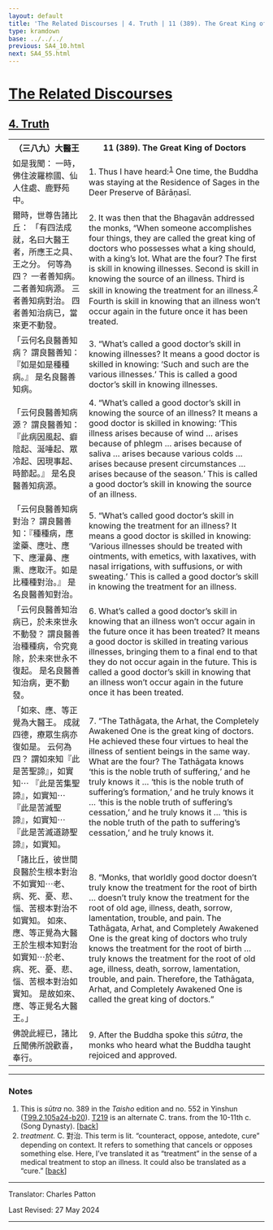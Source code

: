 ```yaml
---
layout: default
title: 'The Related Discourses | 4. Truth | 11 (389). The Great King of Doctors'
type: kramdown
base: ../../../
previous: SA4_10.html
next: SA4_55.html
---
```


<h1><a href='(../index.html)'>The Related Discourses</a></h1>
<h2><a href='index.html'>4. Truth</a></h2>

<table class="trans">
  <th class='ch'>（三八九）大醫王</th>
  <th class='en'>11 (389). The Great King of Doctors</th>
  <tr>
    <td title='t125.2.105a24'>如是我聞： 一時，佛住波羅㮈國、仙人住處、鹿野苑中。</td>
    <td id='p1'>1. Thus I have heard:<sup id="ref1"><a href="#n1">1</a></sup> One time, the Buddha was staying at the Residence of Sages in the Deer Preserve of Bārāṇasī.</td>
  </tr>
  <tr>
    <td title='t125.2.105a25'>爾時，世尊告諸比丘： 「有四法成就，名曰大醫王者，所應王之具、王之分。 何等為四？ 一者善知病。 二者善知病源。 三者善知病對治。 四者善知治病已，當來更不動發。</td>
    <td id='p2'>2. It was then that the Bhagavān addressed the monks, “When someone accomplishes four things, they are called the great king of doctors who possesses what a king should, with a king’s lot. What are the four? The first is skill in knowing illnesses. Second is skill in knowing the source of an illness. Third is skill in knowing the treatment for an illness.<sup id="ref2"><a href="#n2">2</a></sup> Fourth is skill in knowing that an illness won’t occur again in the future once it has been treated.</td>
  </tr>
  <tr>
    <td title='t125.2.105a29'>「云何名良醫善知病？ 謂良醫善知：『如是如是種種病。』 是名良醫善知病。</td>
    <td id='p3'>3. “What’s called a good doctor’s skill in knowing illnesses? It means a good doctor is skilled in knowing: ‘Such and such are the various illnesses.’ This is called a good doctor’s skill in knowing illnesses.</td>
  </tr>
  <tr>
    <td title='t125.2.105b1'>「云何良醫善知病源？ 謂良醫善知：『此病因風起、癖陰起、涎唾起、眾冷起、因現事起、時節起。』 是名良醫善知病源。</td>
    <td id='p4'>4. “What’s called a good doctor’s skill in knowing the source of an illness? It means a good doctor is skilled in knowing: ‘This illness arises because of wind … arises because of phlegm … arises because of saliva … arises because various colds … arises because present circumstances … arises because of the season.’ This is called a good doctor’s skill in knowing the source of an illness.</td>
  </tr>
  <tr>
    <td title='t125.2.105b4'>「云何良醫善知病對治？ 謂良醫善知：『種種病，應塗藥、應吐、應下、應灌鼻、應熏、應取汗。如是比種種對治。』 是名良醫善知對治。</td>
    <td id='p5'>5. “What’s called good doctor’s skill in knowing the treatment for an illness? It means a good doctor is skilled in knowing: ‘Various illnesses should be treated with ointments, with emetics, with laxatives, with nasal irrigations, with suffusions, or with sweating.’ This is called a good doctor’s skill in knowing the treatment for an illness.</td>
  </tr>
  <tr>
    <td title='t125.2.105b7'>「云何良醫善知治病已，於未來世永不動發？ 謂良醫善治種種病，令究竟除，於未來世永不復起。 是名良醫善知治病，更不動發。</td>
    <td id='p6'>6. What’s called a good doctor’s skill in knowing that an illness won’t occur again in the future once it has been treated? It means a good doctor is skilled in treating various illnesses, bringing them to a final end to that they do not occur again in the future. This is called a good doctor’s skill in knowing that an illness won’t occur again in the future once it has been treated.</td>
  </tr>
  <tr>
    <td title='t125.2.105b10'>「如來、應、等正覺為大醫王。 成就四德，療眾生病亦復如是。 云何為四？ 謂如來知『此是苦聖諦』，如實知⋯ 『此是苦集聖諦』，如實知⋯ 『此是苦滅聖諦』，如實知⋯ 『此是苦滅道跡聖諦』，如實知。</td>
    <td id='p7'>7. “The Tathāgata, the Arhat, the Completely Awakened One is the great king of doctors. He achieved these four virtues to heal the illness of sentient beings in the same way. What are the four? The Tathāgata knows ‘this is the noble truth of suffering,’ and he truly knows it … ‘this is the noble truth of suffering’s formation,’ and he truly knows it … ‘this is the noble truth of suffering’s cessation,’ and he truly knows it … ‘this is the noble truth of the path to suffering’s cessation,’ and he truly knows it.</td>
  </tr>
  <tr>
    <td title='t125.2.105b14'>「諸比丘，彼世間良醫於生根本對治不如實知⋯老、病、死、憂、悲、惱、苦根本對治不如實知。 如來、應、等正覺為大醫王於生根本知對治如實知⋯於老、病、死、憂、悲、惱、苦根本對治如實知。 是故如來、應、等正覺名大醫王。」</td>
    <td id='p8'>8. “Monks, that worldly good doctor doesn’t truly know the treatment for the root of birth … doesn’t truly know the treatment for the root of old age, illness, death, sorrow, lamentation, trouble, and pain. The Tathāgata, Arhat, and Completely Awakened One is the great king of doctors who truly knows the treatment for the root of birth … truly knows the treatment for the root of old age, illness, death, sorrow, lamentation, trouble, and pain. Therefore, the Tathāgata, Arhat, and Completely Awakened One is called the great king of doctors.”</td>
  </tr>
  <tr>
    <td title='t125.2.105b19'>佛說此經已，諸比丘聞佛所說歡喜，奉行。</td>
    <td id='p9'>9. After the Buddha spoke this <em>sūtra</em>, the monks who heard what the Buddha taught rejoiced and approved.</td>
  </tr>
</table>

<hr/>

<h3 id="notes">Notes</h3>

<ol>
<li id="n1">This is <em>sūtra</em> no. 389 in the <cite>Taisho</cite> edition and no. 552 in Yinshun (<a href="https://cbetaonline.dila.edu.tw/zh/T02n0099_p0105a24" target="_blank">T99.2.105a24-b20</a>). <a href="https://cbetaonline.dila.edu.tw/zh/T04n0219_f001" target="_blank">T219</a> is an alternate C. trans. from the 10-11th c. (Song Dynasty). [<a href="#ref1">back</a>]</li>
<li id="n2"><em>treatment.</em> C. 對治. This term is lit. “counteract, oppose, antedote, cure” depending on context. It refers to something that cancels or opposes something else. Here, I’ve translated it as “treatment” in the sense of a medical treatment to stop an illness. It could also be translated as a “cure.” [<a href="#ref2">back</a>]</li>
</ol>
<hr/>

<p class="translator">Translator: Charles Patton</p>
<p class='revised'>Last Revised: 27 May 2024</p>

<hr/>